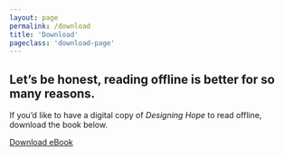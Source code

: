 ```yaml
---
layout: page
permalink: /download
title: 'Download'
pageclass: 'download-page'
---
```


## Let’s be honest, reading offline is better for so many reasons.

If you’d like to have a digital copy of _Designing Hope_ to read offline, download the book below.

<a href="/downloads/designinghope-ebook.zip" class="btn">Download eBook</a>